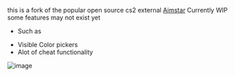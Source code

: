
this is a fork of the popular open source cs2 external  [Aimstar](https://github.com/CowNowK/AimStar/tree/main)
Currently WIP some features may not exist yet 
* Such as
- Visible Color pickers
- Alot of cheat functionality 

![image](https://github.com/PhillipThePaster/PasteStar/assets/49299203/fc95ad38-e645-4a0b-b72a-a9f9d01a1f19)



